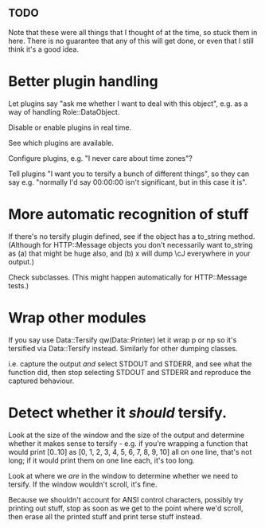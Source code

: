 ## TODO

Note that these were all things that I thought of at the time, so stuck them in
here. There is no guarantee that any of this will get done, or even that I 
still think it's a good idea.

# Better plugin handling

Let plugins say "ask me whether I want to deal with this object", e.g. as a
way of handling Role::DataObject.

Disable or enable plugins in real time.

See which plugins are available.

Configure plugins, e.g. "I never care about time zones"?

Tell plugins "I want you to tersify a bunch of different things", so they can
say e.g. "normally I'd say 00:00:00 isn't significant, but in this case it is".

# More automatic recognition of stuff

If there's no tersify plugin defined, see if the object has a to_string method.
(Although for HTTP::Message
objects you don't necessarily want to_string as (a) that might be huge also,
and (b) x will dump \cJ everywhere in your output.)

Check subclasses. (This might happen automatically for HTTP::Message tests.)

# Wrap other modules

If you say use Data::Tersify qw(Data::Printer) let it wrap p or np
so it's tersified via Data::Tersify instead. Similarly for other dumping
classes.

i.e. capture the output *and* select STDOUT and STDERR, and see what the
function did, then stop selecting STDOUT and STDERR and reproduce the
captured behaviour.

# Detect whether it *should* tersify.

Look at the size of the window and the size of the output and determine
whether it makes sense to tersify - e.g. if you're wrapping a function that
would print [0..10] as [0, 1, 2, 3, 4, 5, 6, 7, 8, 9, 10] all on one line,
that's not long; if it would print them on one line each, it's too long.

Look at where we *are* in the window to determine whether we need to tersify.
If the window wouldn't scroll, it's fine.

Because we shouldn't account for ANSI control characters, possibly try
printing out stuff, stop as soon as we get to the point where we'd scroll,
then erase all the printed stuff and print terse stuff instead.